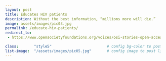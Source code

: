 ```yaml
---
layout: post
title: Educates HIV patients
description: Without the best information, “millions more will die.”
image: assets/images/pic03.jpg
permalink: /educate-hiv-patients/
redirect_to:
 - https://www.opensocietyfoundations.org/voices/osi-stories-open-access-scientific-research-sharing-information-saving-lives

class:       "style5"                         # config bg-color to post list card (1..6)
list-image:  "/assets/images/pic05.jpg"       # config image to post list card (1..6)
---
```

